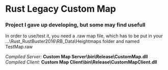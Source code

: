 # Rust Legacy Custom Map
<h3>Project I gave up developing, but some may find usefull</h3>

In order to use/test it, you need a .raw map file, which has to be put in your ...\Rust_RustBuster2016\RB_Data\Heightmaps folder and named TestMap.raw

<i>Compiled Server:</i> <b>Custom Map Server\bin\Release\CustomMap.dll</b>
<i>Compiled Client:</i> <b>Custom Map Client\bin\Release\CustomMapClient.dll</b>
